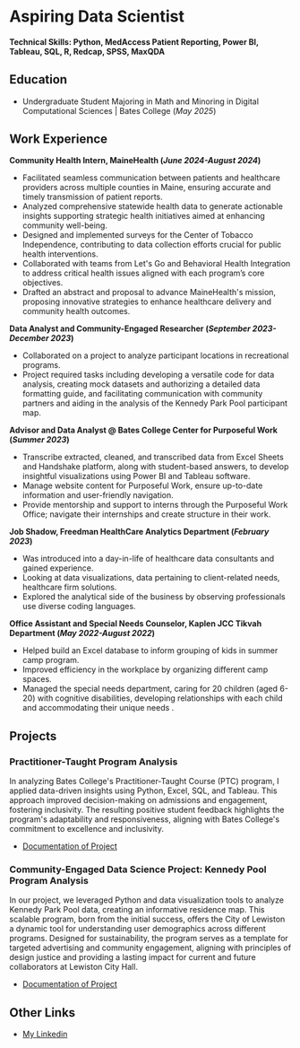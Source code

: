 # Aspiring Data Scientist

#### Technical Skills: Python, MedAccess Patient Reporting, Power BI, Tableau, SQL, R, Redcap, SPSS, MaxQDA

## Education
- Undergraduate Student Majoring in Math and Minoring in Digital Computational Sciences | Bates College (_May 2025_)	

## Work Experience

**Community Health Intern, MaineHealth	(_June 2024-August 2024_)**
-	Facilitated seamless communication between patients and healthcare providers across multiple counties in Maine, ensuring accurate and timely transmission of patient reports.
-	Analyzed comprehensive statewide health data to generate actionable insights supporting strategic health initiatives aimed at enhancing community well-being.
- Designed and implemented surveys for the Center of Tobacco Independence, contributing to data collection efforts crucial for public health interventions.
- Collaborated with teams from Let's Go and Behavioral Health Integration to address critical health issues aligned with each program’s core objectives.
- Drafted an abstract and proposal to advance MaineHealth's mission, proposing innovative strategies to enhance healthcare delivery and community health outcomes.

**Data Analyst and Community-Engaged Researcher (_September 2023-December 2023_)**
- Collaborated on a project to analyze participant locations in recreational programs.
- Project required tasks including developing a versatile code for data analysis, creating mock datasets and authorizing a detailed data formatting guide, and facilitating communication with community partners and aiding in the analysis of the Kennedy Park Pool participant map.


**Advisor and Data Analyst @ Bates College Center for Purposeful Work (_Summer 2023_)**
- Transcribe extracted, cleaned, and transcribed data from Excel Sheets and Handshake platform, along with student-based answers, to develop insightful visualizations using Power BI and Tableau software.
- Manage website content for Purposeful Work, ensure up-to-date information and user-friendly navigation.
- Provide mentorship and support to interns through the Purposeful Work Office; navigate their internships and create structure in their work.


**Job Shadow, Freedman HealthCare Analytics Department (_February 2023_)**
- Was introduced into a day-in-life of healthcare data consultants and gained experience.
- Looking at data visualizations, data pertaining to client-related needs, healthcare firm solutions.
- Explored the analytical side of the business by observing professionals use diverse coding languages.


**Office Assistant and Special Needs Counselor, Kaplen JCC Tikvah Department  (_May 2022-August 2022_)**    
- Helped build an Excel database to inform grouping of kids in summer camp program.
- Improved efficiency in the workplace by organizing different camp spaces.
- Managed the special needs department, caring for 20 children (aged 6-20) with cognitive disabilities, developing relationships with each child and accommodating their unique needs .


## Projects
### Practitioner-Taught Program Analysis

In analyzing Bates College's Practitioner-Taught Course (PTC) program, I applied data-driven insights using Python, Excel, SQL, and Tableau. This approach improved decision-making on admissions and engagement, fostering inclusivity. The resulting positive student feedback highlights the program's adaptability and responsiveness, aligning with Bates College's commitment to excellence and inclusivity.

- [Documentation of Project](/ptc_data_project.pdf)

### Community-Engaged Data Science Project: Kennedy Pool Program Analysis

In our project, we leveraged Python and data visualization tools to analyze Kennedy Park Pool data, creating an informative residence map. This scalable program, born from the initial success, offers the City of Lewiston a dynamic tool for understanding user demographics across different programs. Designed for sustainability, the program serves as a template for targeted advertising and community engagement, aligning with principles of design justice and providing a lasting impact for current and future collaborators at Lewiston City Hall.

- [Documentation of Project](https://batesdcs23-24.github.io/City_of_Lewiston_GroupB/)

## Other Links

- [My Linkedin](https://www.linkedin.com/in/jamil-mouehla/)
